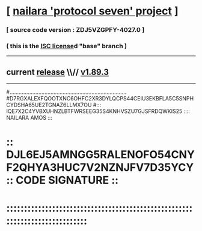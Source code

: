 
# [ [nailara 'protocol seven' project](http://nailara.network/) ]

### [ source code version : ZDJ5VZGPFY-4027.0 ]

### ( this is the [ISC license](license)d "base" branch )
---
## current [release](https://github.com/nailara-technologies/protocol-7/releases) \\\\// [v1.89.3](https://github.com/nailara-technologies/protocol-7/releases/tag/v1.89.3)
---

#.............................................................................
#D7RGXALEXFQOOTXNC6OHFC2XR3DYLQCPS44CEIU3EKBFLA5C5SNPHCYDSHA65UE2TGNAZ6LLMX7OU
#::: IQE7X2C4YVBXUHNZLBTFWRSEEG35S4KNHVSZU7GJSFRDQWKIS25 :::: NAILARA AMOS :::
# :: DJL6EJ5AMNGG5RALENOFO54CNYF2QHYA3HUC7V2NZNJFV7D35YCY :: CODE SIGNATURE ::
# ::::::::::::::::::::::::::::::::::::::::::::::::::::::::::::::::::::::::::::
